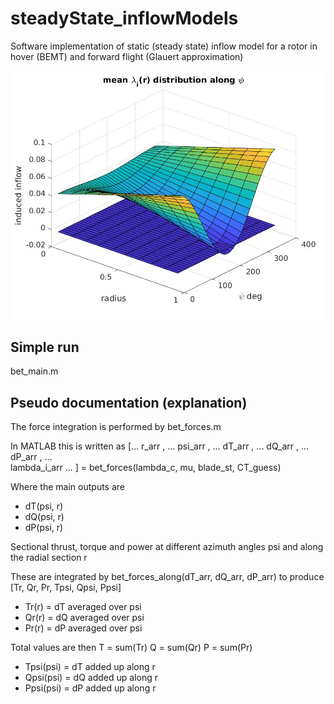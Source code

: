 # steadyState_inflowModels
Software implementation of static (steady state) inflow model for a rotor in hover (BEMT) and forward flight (Glauert approximation)

![alt text](https://github.com/toopazo/steadyState_inflowModels/blob/master/img/bet_forces_plot_4.jpg)


## Simple run
bet_main.m

## Pseudo documentation (explanation)

The force integration is performed by bet_forces.m 

In MATLAB this is written as 
[...
    r_arr           , ...
    psi_arr         , ...
    dT_arr          , ...
    dQ_arr          , ...
    dP_arr          , ...    
    lambda_i_arr       ...
    ] = bet_forces(lambda_c, mu, blade_st, CT_guess)

Where the main outputs are 
- dT(psi, r)
- dQ(psi, r)
- dP(psi, r)

Sectional thrust, torque and power at different azimuth angles psi and along the radial section r

These are integrated by bet_forces_along(dT_arr, dQ_arr, dP_arr)
to produce [Tr, Qr, Pr, Tpsi, Qpsi, Ppsi]

- Tr(r) = dT averaged over psi
- Qr(r) = dQ averaged over psi
- Pr(r) = dP averaged over psi

Total values are then 
T = sum(Tr)
Q = sum(Qr)
P = sum(Pr)

- Tpsi(psi) = dT added up along r
- Qpsi(psi) = dQ added up along r
- Ppsi(psi) = dP added up along r

